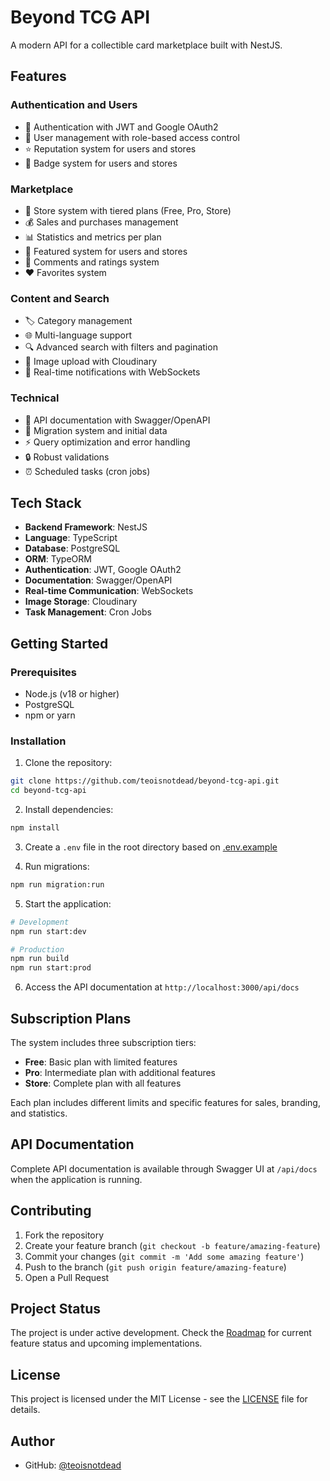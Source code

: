# Beyond TCG API

A modern API for a collectible card marketplace built with NestJS.

## Features

### Authentication and Users
- 🔐 Authentication with JWT and Google OAuth2
- 👥 User management with role-based access control
- ⭐ Reputation system for users and stores
- 🏅 Badge system for users and stores

### Marketplace
- 🏪 Store system with tiered plans (Free, Pro, Store)
- 💰 Sales and purchases management
- 📊 Statistics and metrics per plan
- 🌟 Featured system for users and stores
- 💬 Comments and ratings system
- ❤️ Favorites system

### Content and Search
- 🏷️ Category management
- 🌐 Multi-language support
- 🔍 Advanced search with filters and pagination
- 📸 Image upload with Cloudinary
- 📱 Real-time notifications with WebSockets

### Technical
- 📝 API documentation with Swagger/OpenAPI
- 🔄 Migration system and initial data
- ⚡ Query optimization and error handling
- 🔒 Robust validations
- ⏰ Scheduled tasks (cron jobs)

## Tech Stack

- **Backend Framework**: NestJS
- **Language**: TypeScript
- **Database**: PostgreSQL
- **ORM**: TypeORM
- **Authentication**: JWT, Google OAuth2
- **Documentation**: Swagger/OpenAPI
- **Real-time Communication**: WebSockets
- **Image Storage**: Cloudinary
- **Task Management**: Cron Jobs

## Getting Started

### Prerequisites

- Node.js (v18 or higher)
- PostgreSQL
- npm or yarn

### Installation

1. Clone the repository:
```bash
git clone https://github.com/teoisnotdead/beyond-tcg-api.git
cd beyond-tcg-api
```

2. Install dependencies:
```bash
npm install
```

3. Create a `.env` file in the root directory based on [.env.example](.env.example)

4. Run migrations:
```bash
npm run migration:run
```

5. Start the application:
```bash
# Development
npm run start:dev

# Production
npm run build
npm run start:prod
```

6. Access the API documentation at `http://localhost:3000/api/docs`

## Subscription Plans

The system includes three subscription tiers:

- **Free**: Basic plan with limited features
- **Pro**: Intermediate plan with additional features
- **Store**: Complete plan with all features

Each plan includes different limits and specific features for sales, branding, and statistics.

## API Documentation

Complete API documentation is available through Swagger UI at `/api/docs` when the application is running.

## Contributing

1. Fork the repository
2. Create your feature branch (`git checkout -b feature/amazing-feature`)
3. Commit your changes (`git commit -m 'Add some amazing feature'`)
4. Push to the branch (`git push origin feature/amazing-feature`)
5. Open a Pull Request

## Project Status

The project is under active development. Check the [Roadmap](roadmap.md) for current feature status and upcoming implementations.

## License

This project is licensed under the MIT License - see the [LICENSE](LICENSE) file for details.

## Author

- GitHub: [@teoisnotdead](https://github.com/teoisnotdead)
